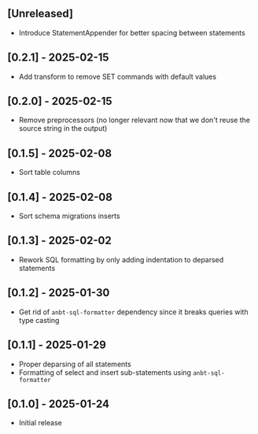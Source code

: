 ## [Unreleased]

- Introduce StatementAppender for better spacing between statements

## [0.2.1] - 2025-02-15

- Add transform to remove SET commands with default values

## [0.2.0] - 2025-02-15

- Remove preprocessors (no longer relevant now that we don't reuse the source string in the output)

## [0.1.5] - 2025-02-08

- Sort table columns

## [0.1.4] - 2025-02-08

- Sort schema migrations inserts

## [0.1.3] - 2025-02-02

- Rework SQL formatting by only adding indentation to deparsed statements

## [0.1.2] - 2025-01-30

- Get rid of `anbt-sql-formatter` dependency since it breaks queries with type casting

## [0.1.1] - 2025-01-29

- Proper deparsing of all statements
- Formatting of select and insert sub-statements using `anbt-sql-formatter`

## [0.1.0] - 2025-01-24

- Initial release
